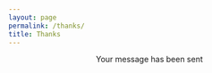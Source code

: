 ```yaml
---
layout: page
permalink: /thanks/
title: Thanks
---
```


<div class="row">
<p style="text-align:center">Your message has been sent</p>
</div>
